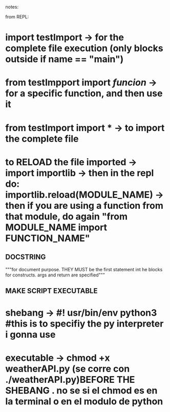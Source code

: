 notes:

from REPL:

# import testImport -> for the complete file execution (only blocks outside if __name__ == "__main__")

# from testImpport import $funcion$ -> for a specific function, and then use it

# from testImport import * -> to import the complete file

# to RELOAD the file imported -> import importlib -> then in the repl do: importlib.reload(MODULE_NAME) -> then if you are using a function from that module, do again "from MODULE_NAME import FUNCTION_NAME"

## DOCSTRING ##

"""for document purpose. THEY MUST be the first statement int he blocks for constructs. args and return are specified"""


## MAKE SCRIPT EXECUTABLE ##

# shebang -> #! usr/bin/env python3  #this is to specifiy the py interpreter i gonna use 

# executable -> chmod +x weatherAPI.py (se corre con ./weatherAPI.py)BEFORE THE SHEBANG . no se si el chmod es en la terminal o en el modulo de python

